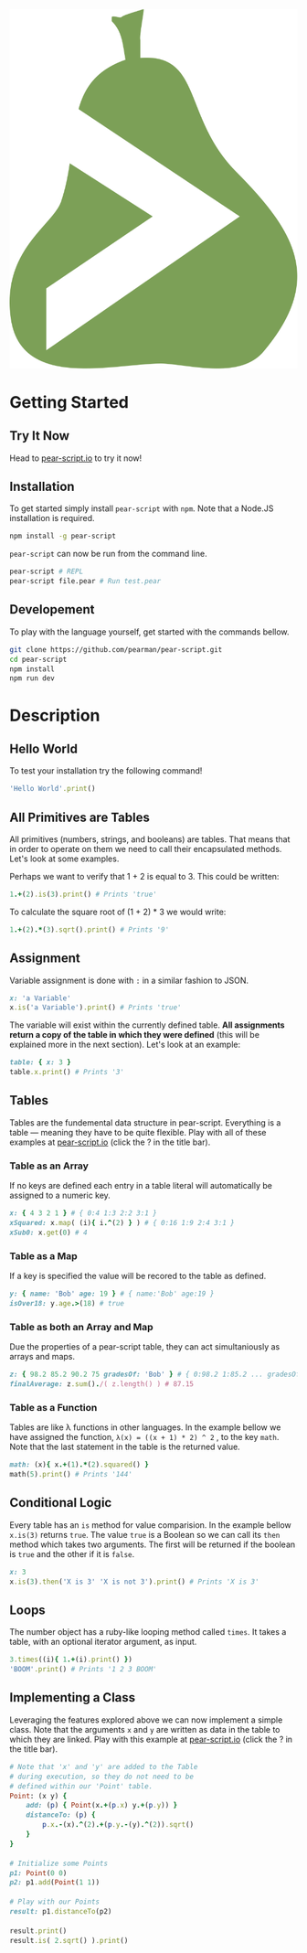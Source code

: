 <p align="center">
  <img src="images/logo.svg"/>
</p>

# Getting Started

## Try It Now

Head to [pear-script.io](http://pear-script.io) to try it now!

## Installation

To get started simply install `pear-script` with `npm`. Note that a Node.JS installation is required.

```sh
npm install -g pear-script
```

`pear-script` can now be run from the command line.
```sh
pear-script # REPL
pear-script file.pear # Run test.pear
```

## Developement

To play with the language yourself, get started with the commands bellow. 

```sh
git clone https://github.com/pearman/pear-script.git
cd pear-script
npm install
npm run dev
```
# Description
## Hello World
To test your installation try the following command!
```ruby
'Hello World'.print()
```

## All Primitives are Tables

All primitives (numbers, strings, and booleans) are tables. That means that in order to operate on them we need to call their encapsulated methods. Let's look at some examples. 

Perhaps we want to verify that 1 + 2 is equal to 3. This could be written:

```ruby
1.+(2).is(3).print() # Prints 'true'
```

To calculate the square root of (1 + 2) * 3 we would write:

 ```ruby
1.+(2).*(3).sqrt().print() # Prints '9'
 ```

## Assignment

Variable assignment is done with `:` in a similar fashion to JSON.

```ruby
x: 'a Variable'
x.is('a Variable').print() # Prints 'true'
```

The variable will exist within the currently defined table. **All assignments return a copy of the table in which they were defined** (this will be explained more in the next section). Let's look at an example:

```ruby
table: { x: 3 }
table.x.print() # Prints '3'
```

## Tables

Tables are the fundemental data structure in pear-script. Everything is a table — meaning they have to be quite flexible. Play with all of these examples at [pear-script.io](http://pear-script.io) (click the ? in the title bar).

### Table as an Array

If no keys are defined each entry in a table literal will automatically be assigned to a numeric key.

```ruby
x: { 4 3 2 1 } # { 0:4 1:3 2:2 3:1 }
xSquared: x.map( (i){ i.^(2) } ) # { 0:16 1:9 2:4 3:1 }
xSub0: x.get(0) # 4
```

### Table as a Map

If a key is specified the value will be recored to the table as defined.

```ruby
y: { name: 'Bob' age: 19 } # { name:'Bob' age:19 }
isOver18: y.age.>(18) # true
```

### Table as both an Array and Map

Due the properties of a pear-script table, they can act simultaniously as arrays and maps. 

```ruby
z: { 98.2 85.2 90.2 75 gradesOf: 'Bob' } # { 0:98.2 1:85.2 ... gradesOf:'Bob'}
finalAverage: z.sum()./( z.length() ) # 87.15
```

### Table as a Function

Tables are like λ functions in other languages. In the example bellow we have assigned the function, `λ(x) = ((x + 1) * 2) ^ 2` , to the key `math`.  Note that the last statement in the table is the returned value.

```ruby
math: (x){ x.+(1).*(2).squared() }
math(5).print() # Prints '144'
```

## Conditional Logic

Every table has an `is` method for value comparision. In the example bellow `x.is(3)` returns `true`. The value `true` is a Boolean so we can call its `then` method which takes two arguments. The first will be returned if the boolean is `true` and the other if it is `false`.

```ruby
x: 3
x.is(3).then('X is 3' 'X is not 3').print() # Prints 'X is 3'
```

## Loops

The number object has a ruby-like looping method called `times`. It takes a table, with an optional iterator argument, as input.

```ruby
3.times((i){ 1.+(i).print() })
'BOOM'.print() # Prints '1 2 3 BOOM'
```

## Implementing a Class

Leveraging the features explored above we can now implement a simple class. Note that the arguments `x` and `y` are written as data in the table to which they are linked. Play with this example at [pear-script.io](http://pear-script.io) (click the ? in the title bar).

```ruby
# Note that 'x' and 'y' are added to the Table
# during execution, so they do not need to be
# defined within our 'Point' table.
Point: (x y) {
	add: (p) { Point(x.+(p.x) y.+(p.y)) }
	distanceTo: (p) { 
		p.x.-(x).^(2).+(p.y.-(y).^(2)).sqrt() 
	}
}

# Initialize some Points
p1: Point(0 0)
p2: p1.add(Point(1 1))

# Play with our Points
result: p1.distanceTo(p2)

result.print()
result.is( 2.sqrt() ).print()
```
